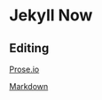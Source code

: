 # Jekyll Now

## Editing
[Prose.io](http://prose.io/)

[Markdown](http://www.jekyllnow.com/Markdown-Style-Guide/)
